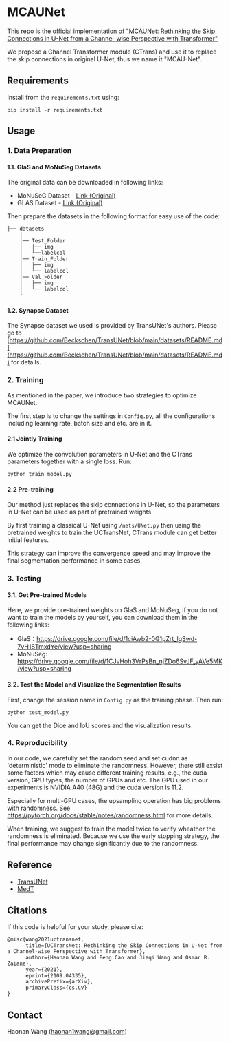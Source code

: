 # MCAUNet 


This repo is the official implementation of
["MCAUNet: Rethinking the Skip Connections in U-Net from
a Channel-wise Perspective with Transformer"](https://arxiv.org/abs/2109.04335)

We propose a Channel Transformer module (CTrans) and use it to 
replace the skip connections in original U-Net, thus we name it "MCAU-Net".
## Requirements


Install from the ```requirements.txt``` using:
```angular2html
pip install -r requirements.txt
```

## Usage



### 1. Data Preparation
#### 1.1. GlaS and MoNuSeg Datasets
The original data can be downloaded in following links:
* MoNuSeG Dataset - [Link (Original)](https://monuseg.grand-challenge.org/Data/)
* GLAS Dataset - [Link (Original)](https://warwick.ac.uk/fac/cross_fac/tia/data/glascontest)

Then prepare the datasets in the following format for easy use of the code:
```angular2html
├── datasets
    |
    │── Test_Folder
    │   ├── img
    │   └──labelcol
    │── Train_Folder
    │   ├── img
    │   └── labelcol
    │── Val_Folder
    │   ├── img
    │   └── labelcol
    └
```
#### 1.2. Synapse Dataset
The Synapse dataset we used is provided by TransUNet's authors.
Please go to [https://github.com/Beckschen/TransUNet/blob/main/datasets/README.md](https://github.com/Beckschen/TransUNet/blob/main/datasets/README.md)
for details.

### 2. Training
As mentioned in the paper, we introduce two strategies 
to optimize MCAUNet.

The first step is to change the settings in ```Config.py```,
all the configurations including learning rate, batch size and etc. are 
in it.

#### 2.1 Jointly Training
We optimize the convolution parameters 
in U-Net and the CTrans parameters together with a single loss.
Run:
```angular2html
python train_model.py
```

#### 2.2 Pre-training

Our method just replaces the skip connections in U-Net, 
so the parameters in U-Net can be used as part of pretrained weights.

By first training a classical U-Net using ```/nets/UNet.py``` 
then using the pretrained weights to train the UCTransNet, 
CTrans module can get better initial features.

This strategy can improve the convergence speed and may 
improve the final segmentation performance in some cases.


### 3. Testing
#### 3.1. Get Pre-trained Models
Here, we provide pre-trained weights on GlaS and MoNuSeg, if you do not want to train the models by yourself, you can download them in the following links:
* GlaS：https://drive.google.com/file/d/1ciAwb2-0G1pZrt_lgSwd-7vH1STmxdYe/view?usp=sharing
* MoNuSeg: https://drive.google.com/file/d/1CJvHoh3VrPsBn_njZDo6SvJF_yAVe5MK/view?usp=sharing
#### 3.2. Test the Model and Visualize the Segmentation Results
First, change the session name in ```Config.py``` as the training phase.
Then run:
```angular2html
python test_model.py
```
You can get the Dice and IoU scores and the visualization results. 


### 4. Reproducibility
In our code, we carefully set the random seed and set cudnn as 'deterministic' mode to eliminate the randomness. 
However, there still exsist some factors which may cause different training results, e.g., the cuda version, GPU types, the number of GPUs and etc. The GPU used in our experiments is NVIDIA A40 (48G) and the cuda version is 11.2.

Especially for multi-GPU cases, the upsampling operation has big problems with randomness.
See https://pytorch.org/docs/stable/notes/randomness.html for more details.

When training, we suggest to train the model twice to verify wheather the randomness is eliminated. Because we use the early stopping strategy, the final performance may change significantly due to the randomness. 

## Reference


* [TransUNet](https://github.com/Beckschen/TransUNet) 
* [MedT](https://github.com/jeya-maria-jose/Medical-Transformer)



## Citations


If this code is helpful for your study, please cite:
```
@misc{wang2021uctransnet,
      title={UCTransNet: Rethinking the Skip Connections in U-Net from a Channel-wise Perspective with Transformer}, 
      author={Haonan Wang and Peng Cao and Jiaqi Wang and Osmar R. Zaiane},
      year={2021},
      eprint={2109.04335},
      archivePrefix={arXiv},
      primaryClass={cs.CV}
}
```


## Contact 
Haonan Wang ([haonan1wang@gmail.com](haonan1wang@gmail.com))
